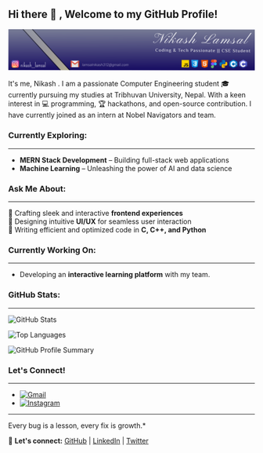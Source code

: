 ## Hi there 👋 , Welcome to my GitHub Profile!

![Banner Image](./Frame%201.svg)

It's me, Nikash . I am a passionate Computer Engineering student 🎓 currently pursuing my studies at Tribhuvan University, Nepal. With a keen interest in 💻 programming, 🏆 hackathons, and  open-source contribution. I have currently joined as an intern at Nobel Navigators and team.

### Currently Exploring:
---

* **MERN Stack Development** – Building full-stack web applications 
* **Machine Learning** – Unleashing the power of AI and data science   

### Ask Me About:
---

🔹 Crafting sleek and interactive **frontend experiences**   
🔹 Designing intuitive **UI/UX** for seamless user interaction  
🔹 Writing efficient and optimized code in **C, C++, and Python**  

### Currently Working On: 
---

- Developing an **interactive learning platform** with my team. 

### GitHub Stats:
---

![GitHub Stats](https://github-readme-stats.vercel.app/api?username=NikashLamsal&show_icons=true&theme=radical)

<!--[![NikashLamsal's WakaTime stats](https://github-readme-stats.vercel.app/api/wakatime?username=NikashLamsal)](https://github.com/anuraghazra/github-readme-stats)-->

![Top Languages](https://github-readme-stats.vercel.app/api/top-langs/?username=NikashLamsal&layout=compact&theme=radical)

![GitHub Profile Summary](https://github-profile-summary-cards.vercel.app/api/cards/profile-details?username=NikashLamsal&theme=radical)

### Let's Connect!
---
- [![Gmail](https://img.shields.io/badge/-Gmail-D14836?style=flat&logo=gmail&logoColor=white)](mailto:lamsalnikash312@gmail.com)  
- [![Instagram](https://img.shields.io/badge/Instagram-E4405F?style=flat&logo=instagram&logoColor=white)](https://www.instagram.com/nikash__lamsal/profilecard/)

---

Every bug is a lesson, every fix is growth.*  

🔗 **Let's connect:** [GitHub](https://github.com/NikashLamsal) | [LinkedIn](https://www.linkedin.com/in/NikashLamsal) | [Twitter](https://twitter.com/NikashLamsal)
